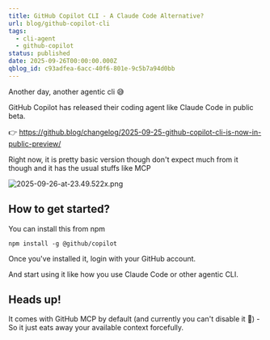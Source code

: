 ```yaml
---
title: GitHub Copilot CLI - A Claude Code Alternative?
url: blog/github-copilot-cli
tags:
  - cli-agent
  - github-copilot
status: published
date: 2025-09-26T00:00:00.000Z
qblog_id: c93adfea-6acc-40f6-801e-9c5b7a94d0bb
---
```


Another day, another agentic cli 😅

GitHub Copilot has released their coding agent like Claude Code in public beta.

👉 https://github.blog/changelog/2025-09-25-github-copilot-cli-is-now-in-public-preview/

Right now, it is pretty basic version though don't expect much from it though and it has the usual stuffs like MCP

![2025-09-26-at-23.49.522x.png](https://images.nesin.io/f_auto,q_auto/qblog/AIEngineerGuide/2025-09/ul85kks2upms3gqmm0rq)

## How to get started?
You can install this from npm

```shell
npm install -g @github/copilot
```

Once you've installed it, login with your GitHub account.

And start using it like how you use Claude Code or other agentic CLI.

## Heads up!
It comes with GitHub MCP by default (and currently you can't disable it 🙈) - So it just eats away your available context forcefully.